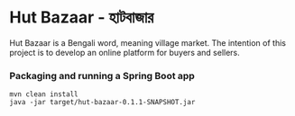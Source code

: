 # Hut Bazaar - হাটবাজার

Hut Bazaar is a Bengali word, meaning village market. The intention of this project is to develop an online platform for buyers and sellers.

### Packaging and running a Spring Boot app

```shell
mvn clean install
java -jar target/hut-bazaar-0.1.1-SNAPSHOT.jar
```